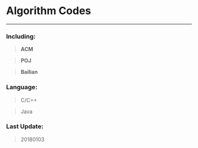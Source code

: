 # Algorithm Codes

---

### Including: 

>**ACM**

>**POJ**

>**Bailian**

### Language:

>C/C++

>Java

### Last Update:

>20180103